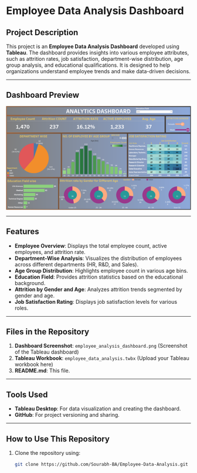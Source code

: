 # Employee Data Analysis Dashboard

## Project Description
This project is an **Employee Data Analysis Dashboard** developed using **Tableau**. The dashboard provides insights into various employee attributes, such as attrition rates, job satisfaction, department-wise distribution, age group analysis, and educational qualifications. It is designed to help organizations understand employee trends and make data-driven decisions.

---

## Dashboard Preview
![Employee Analysis Dashboard](./employee_analysis_dashboard.png)

---

## Features
- **Employee Overview**: Displays the total employee count, active employees, and attrition rate.
- **Department-Wise Analysis**: Visualizes the distribution of employees across different departments (HR, R&D, and Sales).
- **Age Group Distribution**: Highlights employee count in various age bins.
- **Education Field**: Provides attrition statistics based on the educational background.
- **Attrition by Gender and Age**: Analyzes attrition trends segmented by gender and age.
- **Job Satisfaction Rating**: Displays job satisfaction levels for various roles.

---

## Files in the Repository
1. **Dashboard Screenshot**: `employee_analysis_dashboard.png` (Screenshot of the Tableau dashboard)
2. **Tableau Workbook**: `employee_data_analysis.twbx` (Upload your Tableau workbook here)
3. **README.md**: This file.

---

## Tools Used
- **Tableau Desktop**: For data visualization and creating the dashboard.
- **GitHub**: For project versioning and sharing.

---

## How to Use This Repository
1. Clone the repository using:
   ```bash
   git clone https://github.com/Sourabh-BA/Employee-Data-Analysis.git
